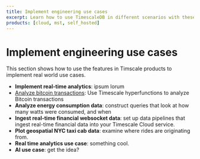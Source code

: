 ```yaml
---
title: Implement engineering use cases
excerpt: Learn how to use TimescaleDB in different scenarios with these step-by-step tutorials
products: [cloud, mst, self_hosted]
---
```


# Implement engineering use cases

This section shows how to use the features in Timscale products to implement real world use cases. 

* **Implement real-time analytics**: ipsum lorum 
* [Analyze bitcoin transactions][analyse-bitcoin-transactions]: Use Timescale hyperfunctions to analyze Bitcoin transactions
* **Analyze energy consumption data**: construct queries that look at how many watts were consumed, and when
* **Ingest real-time financial websocket data**: set up data pipelines that ingest real-time financial data into 
  your Timescale Cloud service.
* **Plot geospatial NYC taxi cab data**: examine where rides are originating from.
* **Real time analytics use case**: something cool.
* **AI use case**: get the idea?


[beginner-fleet]: /implement-use-cases/:currentVersion:/nyc-taxi-cab/
[beginner-finance]: /implement-use-cases/:currentVersion:/financial-tick-data/
[beginner-crypto]: /implement-use-cases/:currentVersion:/blockchain-query/
[analyse-bitcoin-transactions]: /implement-use-cases/:currentVersion:/analyse-bitcoin-transactions/
[beginner-energy]: /implement-use-cases/:currentVersion:/energy-data/
[intermediate-fleet]: /implement-use-cases/:currentVersion:/nyc-taxi-geospatial/
[intermediate-crypto]: /implement-use-cases/:currentVersion:/blockchain-analyze/
[advanced-finance]: /implement-use-cases/:currentVersion:/financial-ingest-real-time/
